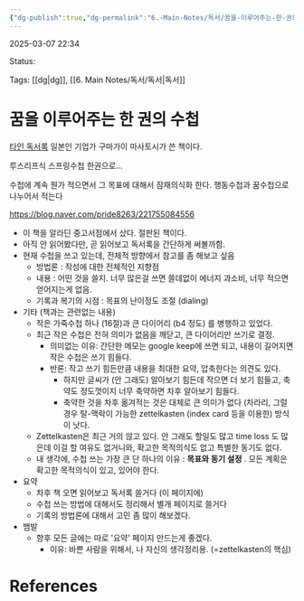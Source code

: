 ```yaml
---
{"dg-publish":true,"dg-permalink":"6.-Main-Notes/독서/꿈을-이루어주는-한-권의-수첩","permalink":"/6.-Main-Notes/독서/꿈을-이루어주는-한-권의-수첩/"}
---
```


2025-03-07 22:34

Status: 

Tags: [[dg\|dg]], [[6. Main Notes/독서/독서\|독서]] 

# 꿈을 이루어주는 한 권의 수첩
[타인 독서록](https://blog.naver.com/pride8263/221755084556) 
일본인 기업가 구마가이 마사토시가 쓴 책이다.

루스리프식 스프링수첩 한권으로...

수첩에 계속 뭔가 적으면서 그 목표에 대해서 잠재의식화 한다.
행동수첩과 꿈수첩으로 나누어서 적는다

  https://blog.naver.com/pride8263/221755084556
- 이 책을 알라딘 중고서점에서 샀다. 절판된 책이다.
- 아직 안 읽어봤다만, 곧 읽어보고 독서록을 간단하게 써볼까함.
- 현재 수첩을 쓰고 있는데, 전체적 방향에서 참고를 좀 해보고 싶음
	- 방법론 : 작성에 대한 전체적인 지향점
	- 내용 : 어떤 것을 쓸지. 너무 많은걸 쓰면 쓸데없이 에너지 과소비, 너무 적으면 얻어지는게 없음.
	- 기록과 복기의 시점 : 목표의 난이정도 조절 (dialing)
- 기타 (책과는 관련없는 내용)
	- 작은 가죽수첩 하나 (16절)과 큰 다이어리 (b4 정도) 를 병행하고 있었다.
	- 최근 작은 수첩은 전혀 의미가 없음을 깨닫고, 큰 다이어리만 쓰기로 결정.
		- 의미없는 이유: 간단한 메모는 google keep에 쓰면 되고, 내용이 길어지면 작은 수첩은 쓰기 힘들다.
		- 반론: 작고 쓰기 힘든만큼 내용을 최대한 요약, 압축한다는 의견도 있다.
			- 하지만 글씨가 (안 그래도) 알아보기 힘든데 작으면 더 보기 힘들고, 축약도 정도껏이지 너무 축약하면 차후 알아보기 힘들다.
			- 축약한 것을 차후 옮겨적는 것은 대체로 큰 의미가 없다 (차라리, 그럴 경우 탈-맥락이 가능한 zettelkasten (index card 등을 이용한) 방식이 낫다.
	- Zettelkasten은 최근 거의 않고 있다. 안 그래도 할일도 많고 time loss 도 많은데 이걸 할 여유도 없거니와, 확고한 목적의식도 없고 특별한 동기도 없다.
	- 내 생각에, 수첩 쓰는 가장 큰 단 하나의 이유 : **목표와 동기 설정** . 모든 계획은 확고한 목적의식이 있고, 있어야 한다.
- 요약
	- 차후 책 오면 읽어보고 독서록 쓸거다 (이 페이지에)
	- 수첩 쓰는 방법에 대해서도 정리해서 별개 페이지로 쓸거다
	- 기록의 방법론에 대해서 고민 좀 많이 해보겠다.
- 뱀발
	- 향후 모든 글에는 따로 '요약' 페이지 만드는게 좋겠다.
		- 이유: 바쁜 사람을 위해서, 나 자신의 생각정리용. (=zettelkasten의 핵심)
# References